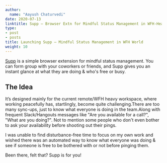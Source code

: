 ```yaml
---
author:
  name: "Aayush Chaturvedi"
date: 2020-07-13
linktitle: Supp – Browser Extn for Mindful Status Management in WFH-Heavy World
type:
- post
- posts
title: Launching Supp – Mindful Status Management in WFH World
weight: 10
---
```



[Supp](https://suppme.netlify.app/) is a simple browser extension for mindful status management. You can form group with your coworkers or friends, and Supp gives you an instant glance at what they are doing & who's free or busy.

## The Idea

It’s designed mainly for the current remote/WFH heavy workspace, where working peacefully has, startlingly, become quite challenging.There are too many sync-ups, just to know what everyone is doing in the team.Along with frequent Slack/Hangouts messages like "Are you available for a call?", "What are you doing?". Not to mention some people who don't even bother to ask your availability before shooting out their pings.

I was unable to find disturbance-free time to focus on my own work and wished there was an automated way to know what everyone was doing & see if someone is free to be bothered with or not before pinging them.

Been there, felt that? Supp is for you! 